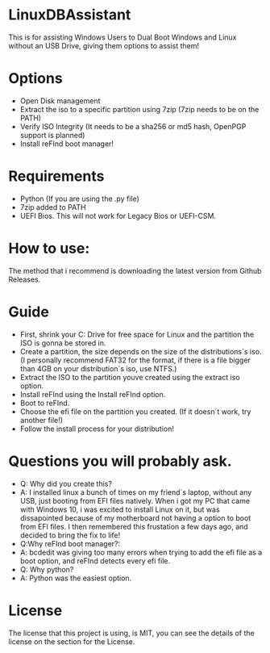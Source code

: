 # LinuxDBAssistant
This is for assisting Windows Users to Dual Boot Windows and Linux without an USB Drive, giving them options to assist them!
# Options
- Open Disk management
- Extract the iso to a specific partition using 7zip (7zip needs to be on the PATH)
- Verify ISO Integrity (It needs to be a sha256 or md5 hash, OpenPGP support is planned)
- Install reFInd boot manager!
# Requirements
- Python (If you are using the .py file)
- 7zip added to PATH
- UEFI Bios. This will not work for Legacy Bios or UEFI-CSM.
# How to use:
The method that i recommend is downloading the latest version from Github Releases. 
# Guide 
- First, shrink your C: Drive for free space for Linux and the partition the ISO is gonna be stored in.
- Create a partition, the size depends on the size of the distributions´s iso. (I personally recommend FAT32 for the format, if there is a file bigger than 4GB on your distribution´s iso, use NTFS.)
- Extract the ISO to the partition youve created using the extract iso option.
- Install reFInd using the Install reFInd option.
- Boot to reFInd.
- Choose the efi file on the partition you created. (If it doesn´t work, try another file!)
- Follow the install process for your distribution!
# Questions you will probably ask.
- Q: Why did you create this?
- A: I installed linux a bunch of times on my friend´s laptop, without any USB, just booting from EFI files natively. When i got my PC that came with Windows 10, i was excited to install Linux on it, but was dissapointed because of my motherboard not having a option to boot from EFI files. I then remembered this frustation a few days ago, and decided to bring the fix to life!
- Q:Why reFInd boot manager?:
- A: bcdedit was giving too many errors when trying to add the efi file as a boot option, and reFInd detects every efi file.
- Q: Why python?
- A: Python was the easiest option.
# License
The license that this project is using, is MIT, you can see the details of the license on the section for the License.
